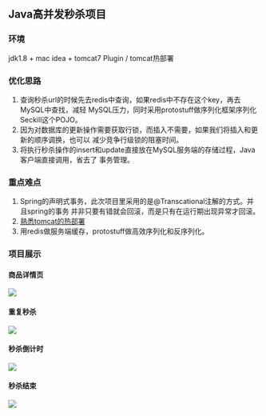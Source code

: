 ## Java高并发秒杀项目
### 环境
jdk1.8 + mac idea + tomcat7 Plugin / tomcat热部署
### 优化思路
1. 查询秒杀url的时候先去redis中查询，如果redis中不存在这个key，再去MySQL中查找，减轻
MySQL压力，同时采用protostuff做序列化框架序列化Seckill这个POJO。
2. 因为对数据库的更新操作需要获取行锁，而插入不需要，如果我们将插入和更新的顺序调换，也可以
减少竞争行级锁的阻塞时间。
3. 将执行秒杀操作的insert和update直接放在MySQL服务端的存储过程，Java客户端直接调用，省去了
事务管理。

### 重点难点
1. Spring的声明式事务，此次项目里采用的是@Transcational注解的方式。并且spring的事务
并非只要有错就会回滚，而是只有在运行期出现异常才回滚。
2. [熟悉tomcat的热部署](https://www.jianshu.com/p/0458f2f5eecd)
3. 用redis做服务端缓存，protostuff做高效序列化和反序列化。
### 项目展示
#### 商品详情页
![](https://ws1.sinaimg.cn/large/73d640f7ly1ftubnr1mllj21t00ligpx.jpg)
#### 重复秒杀
![](https://ws1.sinaimg.cn/large/73d640f7ly1ftubnr1mllj21t00ligpx.jpg)
#### 秒杀倒计时
![](https://ws1.sinaimg.cn/large/73d640f7ly1ftubnwblbej21sw0auq4j.jpg)
#### 秒杀结束
![](https://ws1.sinaimg.cn/large/73d640f7ly1ftubnufz1jj21sc0akq4a.jpg)
